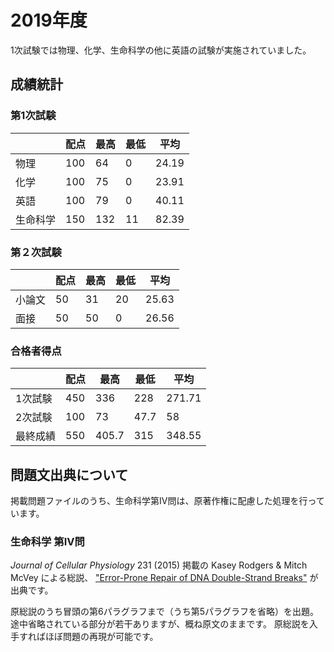 # 2019年度

1次試験では物理、化学、生命科学の他に英語の試験が実施されていました。

## 成績統計

### 第1次試験

|          | 配点 | 最高 | 最低 | 平均  |
| -------- | ---- | ---- | ---- | ----- |
| 物理     | 100  | 64   | 0    | 24.19 |
| 化学     | 100  | 75   | 0    | 23.91 |
| 英語     | 100  | 79   | 0    | 40.11 |
| 生命科学 | 150  | 132  | 11   | 82.39 |

### 第２次試験

|        | 配点 | 最高 | 最低 | 平均  |
| ------ | ---- | ---- | ---- | ----- |
| 小論文 | 50   | 31   | 20   | 25.63 |
| 面接   | 50   | 50   | 0    | 26.56 |

### 合格者得点

|          | 配点 | 最高  | 最低 | 平均   |
| -------- | ---- | ----- | ---- | ------ |
| 1次試験  | 450  | 336   | 228  | 271.71 |
| 2次試験  | 100  | 73    | 47.7 | 58     |
| 最終成績 | 550  | 405.7 | 315  | 348.55 |

## 問題文出典について
掲載問題ファイルのうち、生命科学第IV問は、原著作権に配慮した処理を行っています。

### 生命科学 第IV問
*Journal of Cellular Physiology* 231 (2015) 掲載の Kasey Rodgers & Mitch McVey による総説、
["Error-Prone Repair of DNA Double-Strand Breaks"](https://doi.org/10.1002/jcp.25053)
が出典です。

原総説のうち冒頭の第6パラグラフまで（うち第5パラグラフを省略）を出題。
途中省略されている部分が若干ありますが、概ね原文のままです。
原総説を入手すればほぼ問題の再現が可能です。
